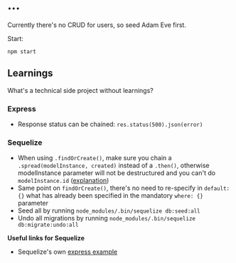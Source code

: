 # ...

Currently there's no CRUD for users, so seed Adam Eve first.

Start:

```
npm start
```

## Learnings

What's a technical side project without learnings?

### Express

* Response status can be chained: `res.status(500).json(error)`

### Sequelize

* When using `.findOrCreate()`, make sure you chain a `.spread(modelInstance, created)` instead of a `.then()`, otherwise modelInstance parameter will not be destructured and you can't do `modelInstance.id` ([explanation](https://github.com/sequelize/sequelize/issues/3865))
* Same point on `findOrCreate()`, there's no need to re-specify in `default: {}` what has already been specified in the mandatory `where: {}` parameter
* Seed all by running `node_modules/.bin/sequelize db:seed:all`
* Undo all migrations by running `node_modules/.bin/sequelize db:migrate:undo:all`

__Useful links for Sequelize__

* Sequelize's own [express example](https://github.com/sequelize/express-example)